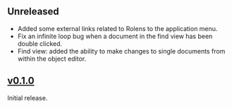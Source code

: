 ## Unreleased

* Added some external links related to Rolens to the application menu.
* Fix an infinite loop bug when a document in the find view has been double clicked.
* Find view: added the ability to make changes to single documents from within the object editor.

## [v0.1.0](https://github.com/garraflavatra/rolens/releases/tag/v0.1.0)

Initial release.
